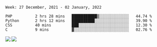 <!--START_SECTION:waka-->
```text
Week: 27 December, 2021 - 02 January, 2022

PHP          2 hrs 28 mins   ███████████▒░░░░░░░░░░░░░   44.74 % 
Python       2 hrs 12 mins   ██████████░░░░░░░░░░░░░░░   39.90 % 
CSS          40 mins         ███░░░░░░░░░░░░░░░░░░░░░░   12.30 % 
C            9 mins          ▓░░░░░░░░░░░░░░░░░░░░░░░░   02.76 % 
```
<!--END_SECTION:waka-->
<a href="https://github.com/anuraghazra/github-readme-stats">
  <img align="left" src="https://github-readme-stats.vercel.app/api?username=Tanesan&count_private=true&show_icons=true" />
<img align="left" src="https://github-readme-stats.vercel.app/api/top-langs/?username=Tanesan" />
</a>
